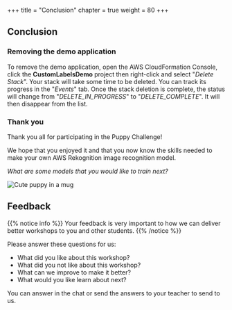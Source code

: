 +++
title = "Conclusion"
chapter = true
weight = 80
+++

## Conclusion

### Removing the demo application

To remove the demo application, open the AWS CloudFormation Console, click the **CustomLabelsDemo** project then right-click and select "*Delete Stack*". Your stack will take some time to be deleted. You can track its progress in the "*Events*" tab. Once the stack deletion is complete, the status will change from "*DELETE_IN_PROGRESS*" to "*DELETE_COMPLETE*". It will then disappear from the list.
### Thank you

Thank you all for participating in the Puppy Challenge!

We hope that you enjoyed it and that you now know the skills needed to make your own AWS Rekognition image recognition model.

*What are some models that you would like to train next?*

![Cute puppy in a mug](80_conclusion/images/conclusion-01.jpg "Cute puppy in a mug")

## Feedback

{{% notice info %}}
Your feedback is very important to how we can deliver better workshops to you and other students.
{{% /notice %}}

Please answer these questions for us:

* What did you like about this workshop?
* What did you not like about this workshop?
* What can we improve to make it better?
* What would you like learn about next?

You can answer in the chat or send the answers to your teacher to send to us.

